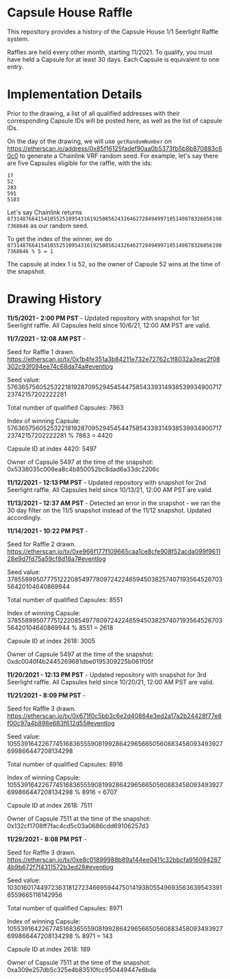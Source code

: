 # Capsule House Raffle

This repository provides a history of the Capsule House 1/1 Seerlight Raffle system.

Raffles are held every other month, starting 11/2021. 
To qualify, you must have held a Capsule for at least 30 days. 
Each Capsule is equivalent to one entry.

# Implementation Details

Prior to the drawing, a list of all qualified addresses with their corresponding Capsule IDs will be posted here, as well as the list of capsule IDs.

On the day of the drawing, we will use `getRandomNumber` on https://etherscan.io/address/0x85f16125fadef90aa0b5373fb5b8b870883c60c0 to generate a Chainlink VRF random seed. For example, let's say there are five Capsules eligible for the raffle, with the ids:

```
17
52
283
591
5183
```

Let's say Chainlink returns `87314876641541055251095431619250856243264627284949971051498783260561907368646` as our random seed.

To get the index of the winner, we do `87314876641541055251095431619250856243264627284949971051498783260561907368646 % 5 = 1`

The capsule at index 1 is 52, so the owner of Capsule 52 wins at the time of the snapshot.

# Drawing History

**11/5/2021 - 2:00 PM PST** - Updated repository with snapshot for 1st Seerlight raffle. All Capsules held since 10/6/21, 12:00 AM PST are valid.

**11/7/2021 - 12:08 AM PST** - 

Seed for Raffle 1 drawn. https://etherscan.io/tx/0x1b4fe351a3b84211e732e72762c1f8032a3eac2f08302c93f094ee74c68da74a#eventlog

Seed value: 57636575605253221819287095294545447585433931493853993490071723742157202222281

Total number of qualified Capsules: 7863

Index of winning Capsule: 57636575605253221819287095294545447585433931493853993490071723742157202222281 % 7863 = 4420

Capsule ID at index 4420: 5497

Owner of Capsule 5497 at the time of the snapshot: 0x5338035c008ea8c4b850052bc8dad6a33dc2206c

**11/12/2021 - 12:13 PM PST** - Updated repository with snapshot for 2nd Seerlight raffle. All Capsules held since 10/13/21, 12:00 AM PST are valid.

**11/13/2021 - 12:37 AM PST** - Detected an error in the snapshot - we ran the 30 day filter on the 11/5 snapshot instead of the 11/12 snapshot. Updated accordingly.

**11/14/2021 - 10:22 PM PST** - 

Seed for Raffle 2 drawn. https://etherscan.io/tx/0xe966f177f109665caa1ce8cfe908f52acda099f961128e9d7fd75a59cf8d18a7#eventlog

Seed value: 37855899507775122208549778097242246594503825740719356452670356420104640869944

Total number of qualified Capsules: 8551

Index of winning Capsule: 37855899507775122208549778097242246594503825740719356452670356420104640869944 % 8551 = 2618

Capsule ID at index 2618: 3005

Owner of Capsule 5497 at the time of the snapshot: 0xdc0040f4b2445269681dbe0195309225b061f05f

**11/20/2021 - 12:13 PM PST** - Updated repository with snapshot for 3rd Seerlight raffle. All Capsules held since 10/20/21, 12:00 AM PST are valid.

**11/21/2021 - 8:09 PM PST** -

Seed for Raffle 3 drawn. https://etherscan.io/tx/0x671f0c5bb3c6e2d40864e3ed2a17a2b24428f77e8f00c97a4b898e683f612d55#eventlog

Seed value: 105539164226774516836555908199286429656650560883458093493927699866447208134298

Total number of qualified Capsules: 8916

Index of winning Capsule: 105539164226774516836555908199286429656650560883458093493927699866447208134298 % 8916 = 6707

Capsule ID at index 2618: 7511

Owner of Capsule 7511 at the time of the snapshot: 0x132cf1708ff7fac4cd5c03a0686cdd69106257d3

**11/29/2021 - 8:08 PM PST** -

Seed for Raffle 3 drawn. https://etherscan.io/tx/0xe8c01899988b89a144ee0411c32bbcfa9160942874b9b672f7f4311572b3ed28#eventlog

Seed value: 10301601744972363181272346695944750141938055496935636395433916559665116142956

Total number of qualified Capsules: 8971

Index of winning Capsule: 105539164226774516836555908199286429656650560883458093493927699866447208134298 % 8971 = 143

Capsule ID at index 2618: 189

Owner of Capsule 7511 at the time of the snapshot: 0xa309e257db5c325e4b83510fcc950449447e6bda

